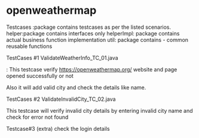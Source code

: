 # openweathermap


Testcases :package contains testcases as per the listed scenarios.
helper:package contains interfaces only
helperImpl: package  contains actual business function implementation
util: package contains - common reusable functions



TestCases #1 ValidateWeatherInfo_TC_01.java

: This testcase verify https://openweathermap.org/ website and page opened successfully or not

  Also it will add valid city and check the details like name.



 TestCases #2 ValidateInvalidCity_TC_02.java

 This testcase will verify invalid city details by entering invalid city name and check for error
  not found



Testcase#3 (extra) check the login details

